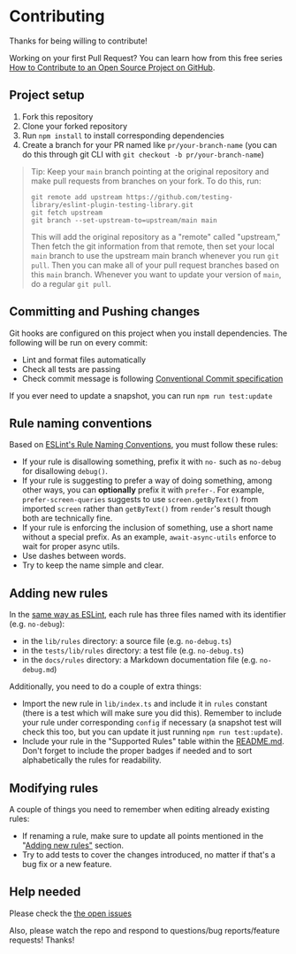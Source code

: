 # Contributing

Thanks for being willing to contribute!

Working on your first Pull Request? You can learn how from this free series
[How to Contribute to an Open Source Project on GitHub](https://egghead.io/series/how-to-contribute-to-an-open-source-project-on-github).

## Project setup

1. Fork this repository
2. Clone your forked repository
3. Run `npm install` to install corresponding dependencies
4. Create a branch for your PR named like `pr/your-branch-name` (you can do this through git CLI with `git checkout -b pr/your-branch-name`)

> Tip: Keep your `main` branch pointing at the original repository and make
> pull requests from branches on your fork. To do this, run:
>
> ```
> git remote add upstream https://github.com/testing-library/eslint-plugin-testing-library.git
> git fetch upstream
> git branch --set-upstream-to=upstream/main main
> ```
>
> This will add the original repository as a "remote" called "upstream," Then
> fetch the git information from that remote, then set your local `main`
> branch to use the upstream main branch whenever you run `git pull`. Then you
> can make all of your pull request branches based on this `main` branch.
> Whenever you want to update your version of `main`, do a regular `git pull`.

## Committing and Pushing changes

Git hooks are configured on this project when you install dependencies.
The following will be run on every commit:

- Lint and format files automatically
- Check all tests are passing
- Check commit message is following [Conventional Commit specification](https://www.conventionalcommits.org/en/v1.0.0/)

If you ever need to update a snapshot, you can run `npm run test:update`

## Rule naming conventions

Based on [ESLint's Rule Naming Conventions](https://eslint.org/docs/developer-guide/working-with-rules#rule-naming-conventions), you must follow these rules:

- If your rule is disallowing something, prefix it with `no-` such as `no-debug`
  for disallowing `debug()`.
- If your rule is suggesting to prefer a way of doing something, among other ways, you can **optionally** prefix it with
  `prefer-`. For example, `prefer-screen-queries` suggests to use `screen.getByText()` from imported `screen` rather
  than `getByText()` from `render`'s result though both are technically fine.
- If your rule is enforcing the inclusion of something, use a short name without a special prefix. As an example,
  `await-async-utils` enforce to wait for proper async utils.
- Use dashes between words.
- Try to keep the name simple and clear.

## Adding new rules

In the [same way as ESLint](https://eslint.org/docs/developer-guide/working-with-rules),
each rule has three files named with its identifier (e.g. `no-debug`):

- in the `lib/rules` directory: a source file (e.g. `no-debug.ts`)
- in the `tests/lib/rules` directory: a test file (e.g. `no-debug.ts`)
- in the `docs/rules` directory: a Markdown documentation file (e.g. `no-debug.md`)

Additionally, you need to do a couple of extra things:

- Import the new rule in `lib/index.ts` and include it
  in `rules` constant (there is a test which will make sure you did
  this). Remember to include your rule under corresponding `config` if necessary
  (a snapshot test will check this too, but you can update it just running
  `npm run test:update`).
- Include your rule in the "Supported Rules" table within the [README.md](./README.md).
  Don't forget to include the proper badges if needed and to sort alphabetically the rules for readability.

## Modifying rules

A couple of things you need to remember when editing already existing rules:

- If renaming a rule, make sure to update all points mentioned in the
  "[Adding new rules"](#adding-new-rules) section.
- Try to add tests to cover the changes introduced, no matter if that's
  a bug fix or a new feature.

## Help needed

Please check the [the open issues](https://github.com/testing-library/eslint-plugin-testing-library/issues)

Also, please watch the repo and respond to questions/bug reports/feature requests! Thanks!
